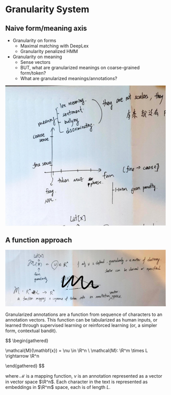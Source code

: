 <script src="https://polyfill.io/v3/polyfill.min.js?features=es6"></script>
<script id="MathJax-script" async src="https://cdn.jsdelivr.net/npm/mathjax@3/es5/tex-mml-chtml.js"></script>

# Granularity System

## Naive form/meaning axis

* Granularity on forms
  * Maximal matching with DeepLex
  * Granularity penalized HMM
* Granularity on meaning
  * Sense vectors
  * BUT, what are granularized meanings on coarse-grained form/token?
  * What are granularized meanings/annotations?

![gran_axis](assets/gran_axis.jpg)

## A function approach

![gran_func](assets/gran_func.jpg)

Granularized annotations are a function from sequence of characters to an annotation vectors. This function can be tabularized as human inputs, or learned through supervised learning or reinforced learning (or, a simpler form, contextual bandit).

$$
\begin{gathered}

\mathcal{M}(\mathbf{x}) = \nu \in \R^n \\
\mathcal{M}: \R^m \times L \rightarrow \R^n

\end{gathered}
$$

where $\mathcal{M}$ is a mapping function, $\nu$ is an annotation represented as a vector in vector space $\R^n$. Each character in the text is represented as embeddings in $\R^m$ space, each is of length $L$. 